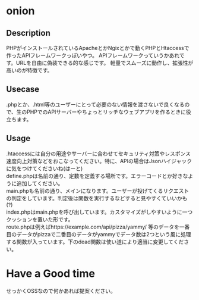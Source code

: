 # onion
## Description
PHPがインストールされているApacheとかNgixとかで動くPHPとHtaccessで作ったAPIフレームワークっぽいやつ。
APIフレームワークっていうかあれです。URLを自由に偽装できる的な感じです。
軽量でスムーズに動作し、拡張性が高いのが特徴です。
## Usecase
.phpとか、.html等のユーザーにとって必要のない情報を渡さないで良くなるので、生のPHPでのAPIサーバーやちょっとリッチなウェブアプリを作るときに役立ちます。
## Usage
.htaccessには自分の用途やサーバーに合わせてセキュリティ対策やレスポンス速度向上対策などをおこなってください。特に、APIの場合はJsonハイジャックに気をつけてくださいね(はーと)   
define.phpは名前の通り、定数を定義する場所です。エラーコードとか好きなように追加してください。   
main.phpも名前の通り、メインになります。ユーザーが投げてくるリクエストの判定をしています。判定後は関数を実行するなどすると見やすくていいかも(?)   
index.phpはmain.phpを呼び出しています。カスタマイズがしやすいように一つクッションを置いた形です。   
route.phpは例えばhttps://example.com/api/pizza/yammy/ 等のデータを一番目のデータがpizzaで二番目のデータがyammyでデータ数は2つという風に処理する関数が入っています。下のdead関数は使い道により適当に変更してください。
# Have a Good time
せっかくOSSなので何かあれば提案ください。
